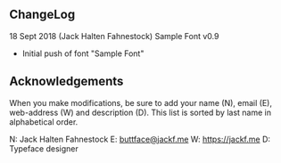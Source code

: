 ChangeLog
----------

18 Sept 2018 (Jack Halten Fahnestock) Sample Font v0.9
- Initial push of font "Sample Font"


Acknowledgements
-------------------------

When you make modifications, be sure to add your name (N), email (E),
web-address (W) and description (D). This list is sorted by last name in
alphabetical order.

N: Jack Halten Fahnestock
E: buttface@jackf.me
W: https://jackf.me
D: Typeface designer
